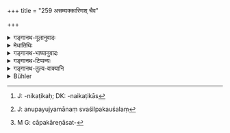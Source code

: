 +++
title = "259 असम्यक्कारिणश् चैव"

+++

<details><summary>गङ्गानथ-मूलानुवादः</summary>

Misbehaving High officials and physicians, art-exhibitors, and clever harlots.—(259)
</details>

<details><summary>मेधातिथिः</summary>

**महामात्रा** मन्त्रिपुरोहितादयो राजनिकटिकाः,[^६७४] ते चेद् **असम्यक्कारिणः** । **चिकित्सका** वैद्याः । **शिल्पोपचारयुक्ताः** चित्रपत्रछेदरूपकारादयः । उपचार उपायनम् अनुपयुज्यमानस्वशिल्पकौशलं[^६७५] दर्शयित्वानुष्ठाय धनं नयन्ति । एवं **पण्ययोषितो निपुणाश्** चोपचारेणासत्प्रीतिदर्शनेन[^६७६] । **असम्यक्कारिण** इति सर्वत्रानुयुज्यते ॥ ९.२५९ ॥


[^६७६]:
     M G: cāpakāreṇāsat-


[^६७५]:
     J: anupayujyamānaṃ svaśilpakauśalaṃ


[^६७४]:
     J: -nikaṭikaḥ; DK: -naikaṭikās
</details>

<details><summary>गङ्गानथ-भाष्यानुवादः</summary>

‘*High officials*’—Such as ministers, priests and other attendants of the king;—if they ‘misbehave,’ act improperly.

‘*Physicians*’—Medical practitioners.

‘*Art-exhibitors*’—Picture-painters, decorators, cooks and so forth; who show before people the product of their arts, and make a living by it.

‘*Clever harlots*’—Those that can stimulate love. The epithet ‘*misbehaving*’ goes with all the terms.—(259)
</details>

<details><summary>गङ्गानथ-टिप्पन्यः</summary>

‘*Mahāmātra*’.—‘Courtiers’ (Medhātithi);—‘Ministers’ (Nārāyaṇa);—‘elephant-drivers’ (Kullūka).

‘*Śilpopacārayuktāḥ*’.—‘Men living by such arts as painting and the like’ (Medhātithi and Kullūka);—Nārāyaṇa and Nandana, read ‘*śilpopakārayuktāḥ*’ and explain it as people living by *śilpa*, the arte of painting and the rest, and by *upakāra*, hairdressing and other arts of the toilet; Nandana explains it as ‘umbrella and fanmakers’.

This verse is quoted in *Vivādaratnākara*, (p. 291), which adds the following notes:—‘*Asamyak-kāriṇaḥ*,’ who obtained their wages without honestly working for it;—‘*mahāmātrāḥ*,’ chief officers of the king *who act dishonestly* (*asamyak-kāriṇaḥ*) through avarice.
</details>

<details><summary>गङ्गानथ-तुल्य-वाक्यानि</summary>

**(verses 9.256-260)  
**

See Comparative notes for [Verse 9.256].
</details>

<details><summary>Bühler</summary>

259	Officials of high rank and physicians who act improperly, men living by showing their proficiency in arts, and clever harlots,
</details>
